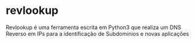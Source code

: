 # revlookup
Revlookup é uma ferramenta escrita em Python3 que realiza um DNS Reverso em IPs para a identificação de Subdomínios e novas aplicações
